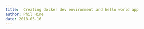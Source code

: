 ```yaml
---
title:  Creating docker dev environment and hello world app
author: Phil Hine
date: 2018-05-16
--- 
```

